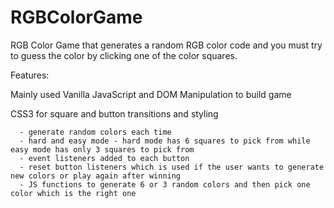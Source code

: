 # RGBColorGame

RGB Color Game that generates a random RGB color code and you must try to guess the color by clicking one of the color squares.


Features: 
  
  Mainly used Vanilla JavaScript and DOM Manipulation to build game
  
  CSS3 for square and button transitions and styling
  
      - generate random colors each time 
      - hard and easy mode - hard mode has 6 squares to pick from while easy mode has only 3 squares to pick from
      - event listeners added to each button 
      - reset button listeners which is used if the user wants to generate new colors or play again after winning
      - JS functions to generate 6 or 3 random colors and then pick one color which is the right one 
      
      

      
